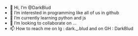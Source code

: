- 👋 Hi, I’m @DarkBlud
- 👀 I’m interested in programming like all of us in github
- 🌱 I’m currently learning python and js
- 💞️ I’m looking to collaborate on ...
- 📫 How to reach me on Ig : dark._.blud and on GH : DarkBlud

<!---
DarkBlud/DarkBlud is a ✨ special ✨ repository because its `README.md` (this file) appears on your GitHub profile.
You can click the Preview link to take a look at your changes.
--->
